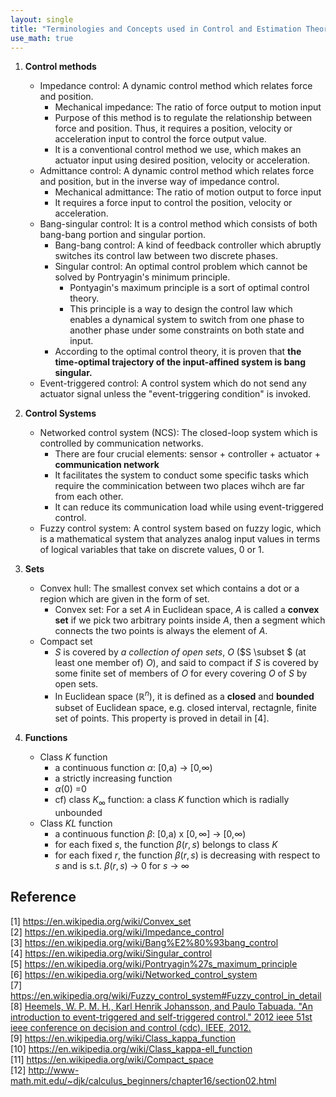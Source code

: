 ```yaml
---
layout: single
title: "Terminologies and Concepts used in Control and Estimation Theory - 1"
use_math: true
---
```


1. **Control methods**
    * Impedance control: A dynamic control method which relates force and position.
        * Mechanical impedance: The ratio of force output to motion input
        * Purpose of this method is to regulate the relationship between force and position. Thus, it requires a position, velocity or acceleration input to control the force output value.
        * It is a conventional control method we use, which makes an actuator input using desired position, velocity or acceleration. 
    * Admittance control: A dynamic control method which relates force and position, but in the inverse way of impedance control.
        * Mechanical admittance: The ratio of motion output to force input
        * It requires a force input to control the position, velocity or acceleration.
    * Bang-singular control: It is a control method which consists of both bang-bang portion and singular portion.
        * Bang-bang control: A kind of feedback controller which abruptly switches its control law between two discrete phases.
        * Singular control: An optimal control problem which cannot be solved by Pontryagin's minimum principle.
            - Pontyagin's maximum principle is a sort of optimal control theory. 
            - This principle is a way to design the control law which enables a dynamical system to switch from one phase to another phase under some constraints on both state and input.
        * According to the optimal control theory, it is proven that **the time-optimal trajectory of the input-affined system is bang singular.** 
    * Event-triggered control: A control system which do not send any actuator signal unless the "event-triggering condition" is invoked.

2. **Control Systems** 
    * Networked control system (NCS): The closed-loop system which is controlled by communication networks.
        * There are four crucial elements: sensor + controller + actuator + **communication network**
        * It facilitates the system to conduct some specific tasks which require the comminication between two places wihch are far from each other.
        * It can reduce its communication load while using event-triggered control. 
    * Fuzzy control system: A control system based on fuzzy logic, which is a mathematical system that analyzes analog input values in terms of logical variables that take on discrete values, 0 or 1.

3. **Sets**
    * Convex hull: The smallest convex set which contains a dot or a region which are given in the form of set.
        - Convex set: For a set $A$ in Euclidean space, $A$ is called a **convex set** if we pick two arbitrary points inside $A$, then a segment which connects the two points is always the element of $A$. <br>
    * Compact set
        * $S$ is covered by *a collection of open sets*, $O$ ($S \subset $ (at least one member of) $O$), and said to compact if $S$ is covered by some finite set of members of $O$ for every covering $O$ of $S$ by open sets. 
        * In Euclidean space ($\mathbb{R}^{n}$), it is defined as a **closed** and **bounded** subset of Euclidean space, e.g. closed interval, rectagnle, finite set of points. This property is proved in detail in [4].

4. **Functions** 
    * Class $K$ function
        * a continuous function $\alpha$: [0,a) $\rightarrow$ [0,$\infty$)
        * a strictly increasing function
        * $\alpha(0)$ =$0$
        * cf) class $K_{\infty}$ function: a class $K$ function which is radially unbounded <br>
    * Class $KL$ function
        * a continuous function $\beta$: [0,a) x $[0,\infty]$ $\rightarrow$ [0,$\infty$)
        * for each fixed $s$, the function $\beta(r,s)$ belongs to class $K$
        * for each fixed $r$, the function $\beta(r,s)$ is decreasing with respect to $s$ and is s.t. $\beta(r,s)$ $\rightarrow$ 0 for $s$ $\rightarrow$ $\infty$

## Reference
[1] <https://en.wikipedia.org/wiki/Convex_set> <br>
[2] <https://en.wikipedia.org/wiki/Impedance_control> <br>
[3] <https://en.wikipedia.org/wiki/Bang%E2%80%93bang_control> <br>
[4] <https://en.wikipedia.org/wiki/Singular_control> <br>
[5] <https://en.wikipedia.org/wiki/Pontryagin%27s_maximum_principle> <br>
[6] <https://en.wikipedia.org/wiki/Networked_control_system> <br>
[7] <https://en.wikipedia.org/wiki/Fuzzy_control_system#Fuzzy_control_in_detail> <br>
[8] <a href = "https://www.diva-portal.org/smash/get/diva2:586391/FULLTEXT02">Heemels, W. P. M. H., Karl Henrik Johansson, and Paulo Tabuada. "An introduction to event-triggered and self-triggered control." 2012 ieee 51st ieee conference on decision and control (cdc). IEEE, 2012.</a> <br>
[9] <https://en.wikipedia.org/wiki/Class_kappa_function> <br>
[10] <https://en.wikipedia.org/wiki/Class_kappa-ell_function> <br>
[11] <https://en.wikipedia.org/wiki/Compact_space> <br>
[12] <http://www-math.mit.edu/~djk/calculus_beginners/chapter16/section02.html> <br>
